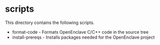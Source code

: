 scripts
=======

This directory contains the following scripts.

- format-code - Formats OpenEnclave C/C++ code in the source tree
- install-prereqs - Installs packages needed for the OpenEnclave project
